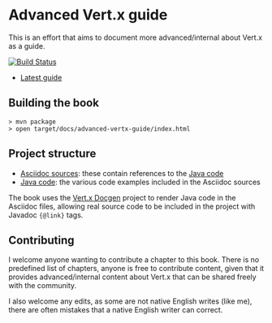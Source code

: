 # Advanced Vert.x guide

This is an effort that aims to document more advanced/internal about Vert.x as a guide.

[![Build Status](https://travis-ci.org/vietj/advanced-vertx-guide.svg?branch=master)](https://travis-ci.org/vietj/advanced-vertx-guide)

- [Latest guide](http://www.julienviet.com/advanced-vertx-guide/)

## Building the book

```
> mvn package
> open target/docs/advanced-vertx-guide/index.html
```

## Project structure

- [Asciidoc sources](src/main/asciidoc/): these contain references to the [Java code](src/main/java/)
- [Java code](src/main/java/): the various code examples included in the Asciidoc sources

The book uses the [Vert.x Docgen](https://github.com/vert-x3/vertx-docgen) project to render Java code
in the Asciidoc files, allowing real source code to be included in the project with Javadoc `{@link}` tags.

## Contributing

I welcome anyone wanting to contribute a chapter to this book. There is no predefined list of chapters, anyone
 is free to contribute content, given that it provides advanced/internal content about Vert.x that can be shared
 freely with the community.

I also welcome any edits, as some are not native English writes (like me), there are often mistakes that a native
English writer can correct.